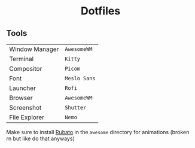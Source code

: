<h1 style="text-align: center;">Dotfiles</h1>
<h2>Tools</h1>
    <table>
        <tr>
            <td>Window Manager</td>
            <td><code>AwesomeWM</code>
        </tr>
        <tr>
            <td>Terminal</td>
            <td><code>Kitty</code>
        </tr>
        <tr>
            <td>Compositor</td>
            <td><code>Picom</code>
        </tr>
        <tr>
            <td>Font</td>
            <td><code>Meslo Sans</code>
        </tr>
        <tr>
            <td>Launcher</td>
            <td><code>Rofi</code>
        </tr>
        <tr>
            <td>Browser</td>
            <td><code>AwesomeWM</code>
        </tr>
        <tr>
            <td>Screenshot</td>
            <td><code>Shutter</code>
        </tr>
        <tr>
            <td>File Explorer</td>
            <td><code>Nemo</code>
        </tr>
    </table>

Make sure to install [Rubato](https://github.com/andOrlando/rubato) in the `awesome` directory for animations (broken rn but like do that anyways)
